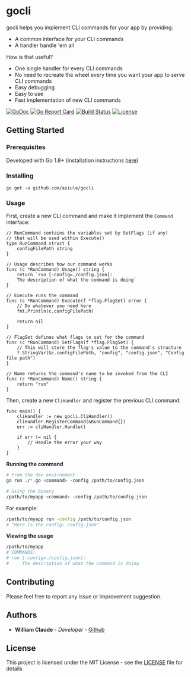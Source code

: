 # gocli

gocli helps you implement CLI commands for your app by providing:
- A common interface for your CLI commands
- A handler handle 'em all


How is that useful?
- One single handler for every CLI commands
- No need to recreate the wheel every time you want your app to serve CLI commands
- Easy debugging
- Easy to use
- Fast implementation of new CLI commands

[![GoDoc](https://godoc.org/github.com/Aziule/gocli?status.svg)](https://godoc.org/github.com/Aziule/gocli)
[![Go Report Card](https://goreportcard.com/badge/github.com/Aziule/gocli)](https://goreportcard.com/report/github.com/Aziule/gocli)
[![Build Status](https://travis-ci.org/Aziule/gocli.svg?branch=master)](https://travis-ci.org/aziule/gocli)
[![License](http://img.shields.io/:license-mit-blue.svg)](LICENSE)

## Getting Started

### Prerequisites

Developed with Go 1.8+ (installation instructions [here](https://golang.org/doc/install))

### Installing

`go get -u github.com/aziule/gocli`

### Usage

First, create a new CLI command and make it implement the `Command` interface:

```golang
// RunCommand contains the variables set by SetFlags (if any)
// that will be used within Execute()
type RunCommand struct {
	configFilePath string
}

// Usage describes how our command works
func (c *RunCommand) Usage() string {
	return `run [-config=./config.json]:
	The description of what the command is doing`
}

// Execute runs the command
func (c *RunCommand) Execute(f *flag.FlagSet) error {
	// Do whatever you need here
	fmt.Println(c.configFilePath)
	
	return nil
}

// FlagSet defines what flags to set for the command
func (c *RunCommand) SetFlags(f *flag.FlagSet) {
    // This will store the flag's value to the command's structure
	f.StringVar(&c.configFilePath, "config", "config.json", "Config file path")
}

// Name returns the command's name to be invoked from the CLI
func (c *RunCommand) Name() string {
	return "run"
}
```

Then, create a new `CliHandler` and register the previous CLI command:

```golang
func main() {
    cliHandler := new gocli.CliHandler()
    cliHandler.RegisterCommand(&RunCommand{})
    err := cliHandler.Handle()
    
    if err != nil {
        // Handle the error your way
    }
}
```

**Running the command**
```bash
# From the dev environment
go run ./*.go <command> -config /path/to/config.json

# Using the binary
/path/to/myapp <command> -config /path/to/config.json
```

For example:

```bash
/path/to/myapp run -config /path/to/config.json
# "Here is the config: config.json"
```

**Viewing the usage**
```bash
/path/to/myapp
# COMMANDS:
# run [-config=./config.json]:
#     The description of what the command is doing
```

## Contributing

Please feel free to report any issue or improvement suggestion.

## Authors

* **William Claude** - *Developer* - [Github](https://github.com/aziule)

## License

This project is licensed under the MIT License - see the [LICENSE](LICENSE) file for details

